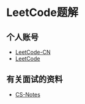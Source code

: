 ﻿# LeetCode题解  


## 个人账号  

- [LeetCode-CN](https://leetcode-cn.com/u/zoctopus_zhang/)  
- [LeetCode](https://leetcode.com/zoctopus/)


## 有关面试的资料  

- [CS-Notes](https://cyc2018.github.io/CS-Notes/#/)

